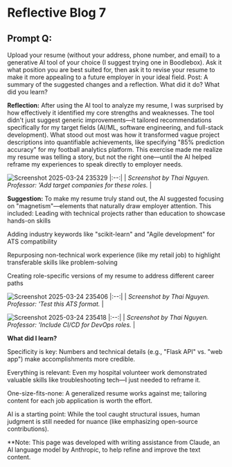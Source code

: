 # Reflective Blog 7

## Prompt Q:

Upload your resume (without your address, phone number, and email) to a generative AI tool of your choice (I suggest trying one in Boodlebox). Ask it what position you are best suited for, then ask it to revise your resume to make it more appealing to a future employer in your ideal field. Post: A summary of the suggested changes and a reflection. What did it do? What did you learn? 



**Reflection:** After using the AI tool to analyze my resume, I was surprised by how effectively it identified my core strengths and weaknesses. The tool didn't just suggest generic improvements—it tailored recommendations specifically for my target fields (AI/ML, software engineering, and full-stack development). What stood out most was how it transformed vague project descriptions into quantifiable achievements, like specifying "85% prediction accuracy" for my football analytics platform. This exercise made me realize my resume was telling a story, but not the right one—until the AI helped reframe my experiences to speak directly to employer needs.

![Screenshot 2025-03-24 235329](https://github.com/user-attachments/assets/e314fb8d-485b-4649-8823-7f56d84696c5)
|:--:|
| *Screenshot by Thai Nguyen. Professor: 'Add target companies for these roles.* |



**Suggestion:** To make my resume truly stand out, the AI suggested focusing on "magnetism"—elements that naturally draw employer attention. This included:
Leading with technical projects rather than education to showcase hands-on skills

Adding industry keywords like "scikit-learn" and "Agile development" for ATS compatibility

Repurposing non-technical work experience (like my retail job) to highlight transferable skills like problem-solving

Creating role-specific versions of my resume to address different career paths

![Screenshot 2025-03-24 235406](https://github.com/user-attachments/assets/ee68cce0-63b4-40b5-859f-851db67a5343)
|:--:|
| *Screenshot by Thai Nguyen. Professor: 'Test this ATS format.* |

![Screenshot 2025-03-24 235418](https://github.com/user-attachments/assets/15c841cd-7712-4672-aa80-d30611f38b57)
|:--:|
| *Screenshot by Thai Nguyen. Professor: 'Include CI/CD for DevOps roles.* |

**What did I learn?** 

Specificity is key: Numbers and technical details (e.g., "Flask API" vs. "web app") make accomplishments more credible.

Everything is relevant: Even my hospital volunteer work demonstrated valuable skills like troubleshooting tech—I just needed to reframe it.

One-size-fits-none: A generalized resume works against me; tailoring content for each job application is worth the effort.

AI is a starting point: While the tool caught structural issues, human judgment is still needed for nuance (like emphasizing open-source contributions).




**Note: This page was developed with writing assistance from Claude, an AI language model by Anthropic, to help refine and improve the text content.

